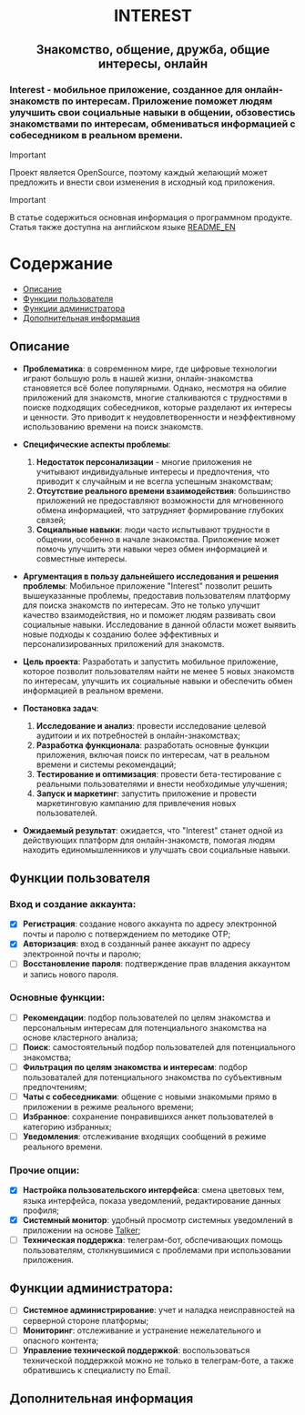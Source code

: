 <h1 align="center">INTEREST</h1>

<h2 align="center">
Знакомство, общение, дружба, общие интересы, онлайн
</h2>

<h3 align="start">
Interest - мобильное приложение, созданное для онлайн-знакомств по интересам. Приложение поможет людям улучшить свои социальные навыки в общении, обзовестись знакомствами по интересам, обмениваться информацией с собеседником в реальном времени.
</h3>

> [!IMPORTANT]
> Проект является OpenSource, поэтому каждый желающий может предложить и внести свои изменения в исходный код приложения.

> [!IMPORTANT]
> В статье содержиться основная информация о программном продукте. Статья также доступна на английском языке [README_EN](interest/README_EN.md)

# Содержание
- [Описание](#Описание)
- [Функции пользователя](#Функции-пользователя)
- [Функции администратора](#Функции-администратора)
- [Дополнительная информация](#Дополнительная-информация)

## Описание
- **Проблематика**: в современном мире, где цифровые технологии играют большую роль в нашей жизни, онлайн-знакомства становяется всё более популярными. Однако, несмотря на обилие приложений для знакомств, многие сталкиваются с трудностями в поиске подходящих собеседников, которые разделают их интересы и ценности. Это приводит к неудовлетворенности и неэффективному использованию времени на поиск знакомств.

- **Специфические аспекты проблемы**:
    1. **Недостаток персонализации** - многие приложения не учитывают индивидуальные интересы и предпочтения, что приводит к случайным и не всегла успешным знакомствам;
    2. **Отсутствие реального времени взаимодействия**: большинство приложений не предоставляют возможности для мгновенного обмена информацией, что затрудняет формирование глубоких связей;
    3. **Социальные навыки**: люди часто испытывают трудности в общении, особенно в начале знакомства. Приложение может помочь улучшить эти навыки через обмен информацией и совместные интересы. 

- **Аргументация в пользу дальнейшего исследования и решения проблемы**: Мобильное приложение "Interest" позволит решить вышеуказанные проблемы, предоставив пользователям платформу для поиска знакомств по интересам. Это не только улучшит качество взаимодействия, но и поможет людям развивать свои социальные навыки. Исследование в данной области может выявить новые подходы к созданию более эффективных и персонализированных приложений для знакомств.

- **Цель проекта**: Разработать и запустить мобильное приложение, которое позволит пользователям найти не менее 5 новых знакомств по интересам, улучшить их социальные навыки и обеспечить обмен информацией в реальном времени.

- **Постановка задач**:
    1. **Исследование и анализ**: провести исследование целевой аудитоии и их потребностей в онлайн-знакомствах;
    2. **Разработка функционала**: разработать основные функции приложения, включая поиск по интересам, чат в реальном времени и системы рекомендаций;
    3. **Тестирование и оптимизация**: провести бета-тестирование с реальными пользователями и внести необходимые улучшения;
    4. **Запуск и маркетинг**: запустить приложение и провести маркетинговую кампанию для привлечения новых пользователей.

- **Ожидаемый результат**: ожидается, что "Interest" станет одной из действующих платформ для онлайн-знакомств, помогая людям находить единомышленников и улучшать свои социальные навыки. 

## Функции пользователя

### Вход и создание аккаунта:
- [X] **Регистрация**: создание нового аккаунта по адресу электронной почты и паролю с потверждением по методике OTP;
- [X] **Авторизация**: вход в созданный ранее аккаунт по адресу электронной почты и паролю;
- [ ] **Восстановление пароля**: подтверждение прав владения аккаунтом и запись нового пароля.

### Основные функции:
- [ ] **Рекомендации**: подбор пользователей по целям знакомства и персональным интересам для потенциального знакомства на основе кластерного анализа;
- [ ] **Поиск**: самостоятельный подбор пользователей для потенциального знакомства;
- [ ] **Фильтрация по целям знакомства и интересам**: подбор пользоваталей для потенциального знакомства по субъективным предпочтениям;
- [ ] **Чаты с собеседниками**: общение с новыми знакомыми прямо в приложении в режиме реального времени;
- [ ] **Избранное**: сохранение понравившихся анкет пользователей в категорию избранных;
- [ ] **Уведомления**: отслеживание входящих сообщений в режиме реального времени.

### Прочие опции:
- [X] **Настройка пользовательского интерфейса**: смена цветовых тем, языка интерфейса, показа уведомлений, редактирование данных профиля;
- [X] **Системный монитор**: удобный просмотр системных уведомлений в приложении на основе [Talker](https://github.com/Frezyx/talker);
- [ ] **Техническая поддержка**: телеграм-бот, обспечивающих помощь пользователям, столкнувшимися с проблемами при использовании приложения.

## Функции администратора:
- [ ] **Системное администрирование**: учет и наладка неисправностей на серверной стороне платформы;
- [ ] **Мониторинг**: отслеживание и устранение нежелательного и опасного контента;
- [ ] **Управление технической поддержкой**: воспользоваться технической поддержкой можно не только в телеграм-боте, а также обратившись к специалисту по Email.

## Дополнительная информация